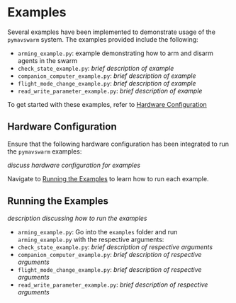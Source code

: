 # Examples

Several examples have been implemented to demonstrate usage of the `pymavswarm` system.
The examples provided include the following:

- `arming_example.py`: example demonstrating how to arm and disarm agents in the swarm
- `check_state_example.py`: *brief description of example*
- `companion_computer_example.py`: *brief description of example*
- `flight_mode_change_example.py`: *brief description of example*
- `read_write_parameter_example.py`: *brief description of example*

To get started with these examples, refer to 
[Hardware Configuration](#hardware-configuration)

## Hardware Configuration
Ensure that the following hardware configuration has been integrated to run the
`pymavswarm` examples:

*discuss hardware configuration for examples*

Navigate to [Running the Examples](#running-the-examples) to learn how to run each
example.

## Running the Examples

*description discussing how to run the examples*
- `arming_example.py`: Go into the `examples` folder and run `arming_example.py` with the respective arguments: <port> <baudrate>
- `check_state_example.py`: *brief description of respective arguments*
- `companion_computer_example.py`: *brief description of respective arguments*
- `flight_mode_change_example.py`: *brief description of respective arguments*
- `read_write_parameter_example.py`: *brief description of respective arguments*
